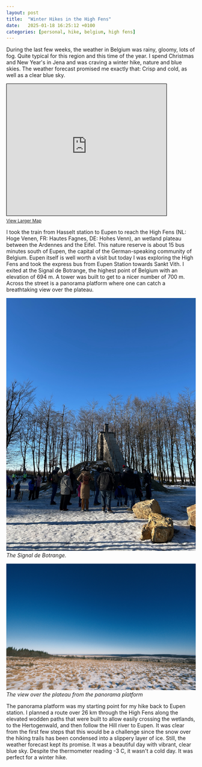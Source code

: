 ```yaml
---
layout: post
title:  "Winter Hikes in the High Fens"
date:   2025-01-18 16:25:12 +0100
categories: [personal, hike, belgium, high fens]
---
```


During the last few weeks, the weather in Belgium was rainy, gloomy, lots of fog. Quite typical for this region and this time of the year. I spend Christmas and New Year's in Jena and was craving a winter hike, nature and blue skies. The weather forecast promised me exactly that: Crisp and cold, as well as a clear blue sky.

<iframe width="425" height="350" src="https://www.openstreetmap.org/export/embed.html?bbox=4.218750000000001%2C49.83975383204511%2C7.967834472656251%2C51.155231611562265&amp;layer=mapnik&amp;marker=50.50207262318312%2C6.093292236328125" style="border: 1px solid black"></iframe><br/><small><a href="https://www.openstreetmap.org/?mlat=50.502&amp;mlon=6.093#map=9/50.502/6.093">View Larger Map</a></small>

I took the train from Hasselt station to Eupen to reach the High Fens (NL: Hoge Venen, FR: Hautes Fagnes, DE: Hohes Venn), an wetland plateau between the Ardennes and the Eifel. This nature reserve is about 15 bus minutes south of Eupen, the capital of the German-speaking community of Belgium. Eupen itself is well worth a visit but today I was exploring the High Fens and took the express bus from Eupen Station towards Sankt Vith. I exited at the Signal de Botrange, the highest point of Belgium with an elevation of 694 m. A tower was built to get to a nicer number of 700 m. Across the street is a panorama platform where one can catch a breathtaking view over the plateau.

![The Signal de Botrange](_assets/2025-01-18-Winter-Hike-in-High-Fens/IMG_4423.jpeg)
*The Signal de Botrange.*

![The view from the panorama platform](_assets/2025-01-18-Winter-Hike-in-High-Fens/DSCF1524.jpeg)
*The view over the plateau from the panorama platform*

The panorama platform was my starting point for my hike back to Eupen station. I planned a route over 26 km through  the High Fens along the elevated wodden paths that were built to allow easily crossing the wetlands, to the Hertogenwald, and then follow the Hill river to Eupen. It was clear from the first few steps that this would be a challenge since the snow over the hiking trails has been condensed into a slippery layer of ice. Still, the weather forecast kept its promise. It was a beautiful day with vibrant, clear blue sky. Despite the thermometer reading -3 C, it wasn't a cold day. It was perfect for a winter hike. 

